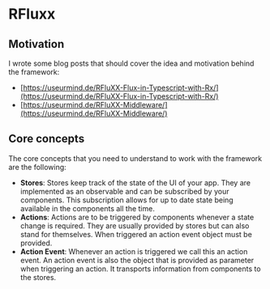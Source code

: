 # RFluxx

## Motivation

I wrote some blog posts that should cover the idea and motivation behind the framework:

- [https://useurmind.de/RFluXX-Flux-in-Typescript-with-Rx/](https://useurmind.de/RFluXX-Flux-in-Typescript-with-Rx/)
- [https://useurmind.de/RFluXX-Middleware/](https://useurmind.de/RFluXX-Middleware/)

## Core concepts

The core concepts that you need to understand to work with the framework are the following:

- __Stores__: Stores keep track of the state of the UI of your app. They are implemented as an observable and can be subscribed by your components. This subscription allows for up to date state being available in the components all the time.
- __Actions__: Actions are to be triggered by components whenever a state change is required. They are usually provided by stores but can also stand for themselves. When triggered an action event object must be provided.
- **Action Event**: Whenever an action is triggered we call this an action event. An action event is also the object that is provided as parameter when triggering an action. It transports information from components to the stores. 
